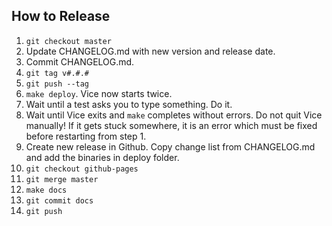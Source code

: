 ## How to Release
1. `git checkout master`
1. Update CHANGELOG.md with new version and release date.
1. Commit CHANGELOG.md.
1. `git tag v#.#.#`
1. `git push --tag`
1. `make deploy`. Vice now starts twice.
1. Wait until a test asks you to type something. Do it.
1. Wait until Vice exits and `make` completes without errors. Do not quit Vice manually! If it gets stuck somewhere, it is an error which must be fixed before restarting from step 1.
1. Create new release in Github. Copy change list from CHANGELOG.md and add the binaries in deploy folder.
1. `git checkout github-pages`
1. `git merge master`
1. `make docs`
1. `git commit docs`
1. `git push`
